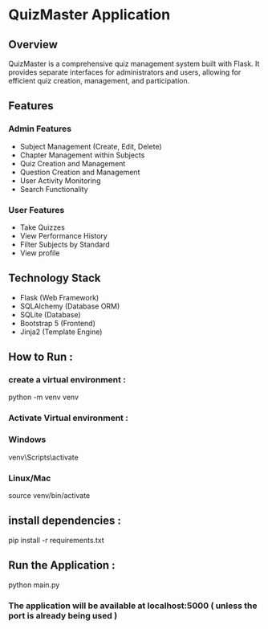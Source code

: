 # QuizMaster Application

## Overview
QuizMaster is a comprehensive quiz management system built with Flask. It provides separate interfaces for administrators and users, allowing for efficient quiz creation, management, and participation.

## Features

### Admin Features
- Subject Management (Create, Edit, Delete)
- Chapter Management within Subjects
- Quiz Creation and Management
- Question Creation and  Management
- User Activity Monitoring
- Search Functionality

### User Features
- Take Quizzes
- View Performance History
- Filter Subjects by Standard
- View profile

## Technology Stack
- Flask (Web Framework)
- SQLAlchemy (Database ORM)
- SQLite (Database)
- Bootstrap 5 (Frontend)
- Jinja2 (Template Engine)

## How to Run :

### create a virtual environment :
python -m venv venv

### Activate Virtual environment :

### Windows
venv\Scripts\activate

### Linux/Mac
source venv/bin/activate

## install dependencies :
pip install -r requirements.txt

## Run the Application :
python main.py

### The application will be available at localhost:5000 ( unless the port is already being used )



